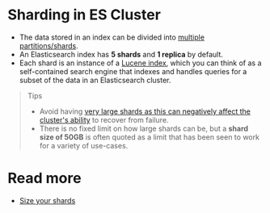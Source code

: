 # Sharding in ES Cluster
- The data stored in an index can be divided into [multiple partitions/shards](../../3_ScalabilityTechniques/PartitioningSharding/Readme.md).
- An Elasticsearch index has **5 shards** and **1 replica** by default.
- Each shard is an instance of a [Lucene index](../Readme.md), which you can think of as a self-contained search engine that indexes and handles queries for a subset of the data in an Elasticsearch cluster.

> Tips
> - Avoid having [very large shards as this can negatively affect the cluster's ability](https://www.elastic.co/blog/how-many-shards-should-i-have-in-my-elasticsearch-cluster) to recover from failure.
> - There is no fixed limit on how large shards can be, but a **shard size of 50GB** is often quoted as a limit that has been seen to work for a variety of use-cases.

# Read more
- [Size your shards](https://www.elastic.co/guide/en/elasticsearch/reference/current/size-your-shards.html)